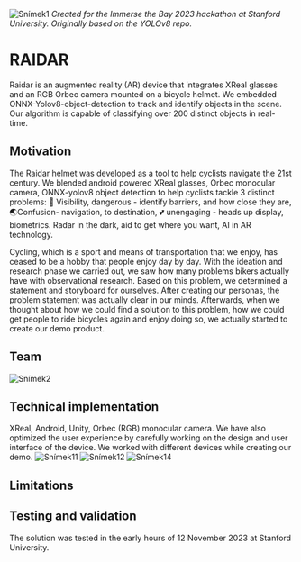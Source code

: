 ![Snímek1](https://github.com/CharlesXu1124/ONNX-YOLOv8-Object-Detection/assets/22589593/0ed19034-a692-4f24-8017-b6add72f19b2)
_Created for the Immerse the Bay 2023 hackathon at Stanford University. Originally based on the YOLOv8 repo._

# RAIDAR
Raidar is an augmented reality (AR) device that integrates XReal glasses and an RGB Orbec camera mounted on a bicycle helmet. We embedded ONNX-Yolov8-object-detection to track and identify objects in the scene. Our algorithm is capable of classifying over 200 distinct objects in real-time.

## Motivation
The Raidar helmet was developed as a tool to help cyclists navigate the 21st century. We blended android powered XReal glasses, Orbec monocular camera, ONNX-yolov8 object detection to help cyclists tackle 3 distinct problems: 🔦 Visibility, dangerous - identify barriers, and how close they are, 🌏Confusion- navigation, to destination, 💕 unengaging - heads up display, biometrics. Radar in the dark, aid to get where you want, AI in AR technology.

Cycling, which is a sport and means of transportation that we enjoy, has ceased to be a hobby that people enjoy day by day. With the ideation and research phase we carried out, we saw how many problems bikers actually have with observational research. Based on this problem, we determined a statement and storyboard for ourselves. After creating our personas, the problem statement was actually clear in our minds. Afterwards, when we thought about how we could find a solution to this problem, how we could get people to ride bicycles again and enjoy doing so, we actually started to create our demo product.

## Team
![Snímek2](https://github.com/CharlesXu1124/Raidar_frontend/assets/22589593/2a799964-0b8e-4b00-8bd7-5d48cec4068b)

## Technical implementation
XReal, Android, Unity, Orbec (RGB) monocular camera. We have also optimized the user experience by carefully working on the design and user interface of the device. We worked with different devices while creating our demo.
![Snímek11](https://github.com/CharlesXu1124/Raidar_frontend/assets/22589593/d120ebc4-3e0d-49be-aa48-ca599f73d30a)
![Snímek12](https://github.com/CharlesXu1124/Raidar_frontend/assets/22589593/4f0c54bb-09b1-407f-b1ff-31662b727b95)
![Snímek14](https://github.com/CharlesXu1124/Raidar_frontend/assets/22589593/96627007-42e1-4350-8c28-327c8ca7fb9c)

## Limitations

## Testing and validation
The solution was tested in the early hours of 12 November 2023 at Stanford University.
